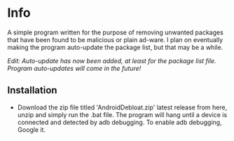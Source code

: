 # Info
A simple program written for the purpose of removing unwanted packages that have been found to be malicious or plain ad-ware. I plan on eventually making the program auto-update the package list, but that may be a while.

*Edit: Auto-update has now been added, at least for the package list file. Program auto-updates will come in the future!* 

## Installation
* Download the zip file titled 'AndroidDebloat.zip' latest release from here, unzip and simply run the .bat file. The program will hang until a device is connected and detected by adb debugging. To enable adb debugging, Google it.

